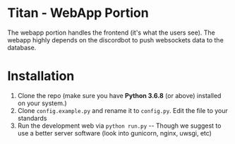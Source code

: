 # Titan - WebApp Portion
The webapp portion handles the frontend (it's what the users see). The webapp highly depends on the discordbot to push websockets data to the database.

# Installation
1. Clone the repo (make sure you have **Python 3.6.8** (or above) installed on your system.)
2. Clone `config.example.py` and rename it to `config.py`. Edit the file to your standards
3. Run the development web via `python run.py` -- Though we suggest to use a better server software (look into gunicorn, nginx, uwsgi, etc)